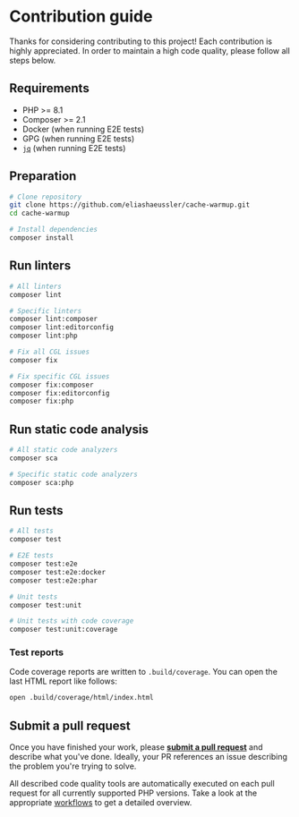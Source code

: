 # Contribution guide

Thanks for considering contributing to this project! Each contribution is
highly appreciated. In order to maintain a high code quality, please follow
all steps below.

## Requirements

- PHP >= 8.1
- Composer >= 2.1
- Docker (when running E2E tests)
- GPG (when running E2E tests)
- [`jq`](https://github.com/jqlang/jq) (when running E2E tests)

## Preparation

```bash
# Clone repository
git clone https://github.com/eliashaeussler/cache-warmup.git
cd cache-warmup

# Install dependencies
composer install
```

## Run linters

```bash
# All linters
composer lint

# Specific linters
composer lint:composer
composer lint:editorconfig
composer lint:php

# Fix all CGL issues
composer fix

# Fix specific CGL issues
composer fix:composer
composer fix:editorconfig
composer fix:php
```

## Run static code analysis

```bash
# All static code analyzers
composer sca

# Specific static code analyzers
composer sca:php
```

## Run tests

```bash
# All tests
composer test

# E2E tests
composer test:e2e
composer test:e2e:docker
composer test:e2e:phar

# Unit tests
composer test:unit

# Unit tests with code coverage
composer test:unit:coverage
```

### Test reports

Code coverage reports are written to `.build/coverage`. You can open the
last HTML report like follows:

```bash
open .build/coverage/html/index.html
```

## Submit a pull request

Once you have finished your work, please
[**submit a pull request**](https://github.com/eliashaeussler/cache-warmup/compare)
and describe what you've done. Ideally, your PR references an issue describing
the problem you're trying to solve.

All described code quality tools are automatically executed on each pull request
for all currently supported PHP versions. Take a look at the appropriate
[workflows](../.github/workflows)
to get a detailed overview.
